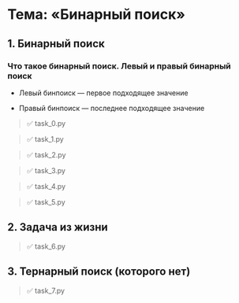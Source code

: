 # Тема: «Бинарный поиск»

## 1. Бинарный поиск

### Что такое бинарный поиск. Левый и правый бинарный поиск

* Левый бинпоиск — первое подходящее значение

* Правый бинпоиск — последнее подходящее значение

> ✅ task_0.py 

> ✅ task_1.py 

> ✅ task_2.py 

> ✅ task_3.py

> ✅ task_4.py 

> ✅ task_5.py 

## 2. Задача из жизни

> ✅ task_6.py 

## 3. Тернарный поиск (которого нет)

> ✅ task_7.py 